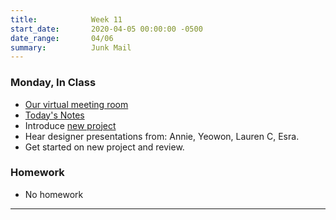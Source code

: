 ```yaml
---
title:            Week 11
start_date:       2020-04-05 00:00:00 -0500
date_range:       04/06
summary:          Junk Mail
---
```


### Monday, In Class

- [Our virtual meeting room](https://meetingsamer3.webex.com/meet/nf294)
- [Today's Notes](https://paper.dropbox.com/doc/1B-Week-11--Ax_3PAAltaYNkqBzxA8_SokdAQ-awTy2aDLyrlxX64J5z5vN)
- Introduce [new project](../projects/junk)
- Hear designer presentations from: Annie, Yeowon, Lauren C, Esra.
- Get started on new project and review.

### Homework

- No homework

---
